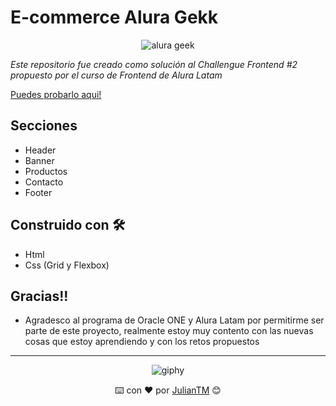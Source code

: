 # E-commerce Alura Gekk

<div align="center">
  
  ![alura geek](https://user-images.githubusercontent.com/42880872/164998582-8bf2174b-da37-4235-a16f-54023f9ed171.png)

</div>

_Este repositorio fue creado como solución al Challengue Frontend #2 propuesto por el curso de Frontend de Alura Latam_

[Puedes probarlo aqui!](https://julian-alura-geek.netlify.app)

## Secciones
* Header
* Banner
* Productos
* Contacto
* Footer

## Construido con 🛠️

* Html
* Css (Grid y Flexbox)

## Gracias!!

* Agradesco al programa de Oracle ONE y Alura Latam por permitirme ser parte de este proyecto, realmente estoy muy contento con las nuevas cosas que estoy aprendiendo y con los retos propuestos

---

<div align="center">
  
  ![giphy](https://user-images.githubusercontent.com/42880872/156003638-cb5322ae-3406-48c6-ba64-c8def9ed4876.gif)
  
  ⌨️ con ❤️ por [JulianTM](https://github.com/JulianTM) 😊
</div>